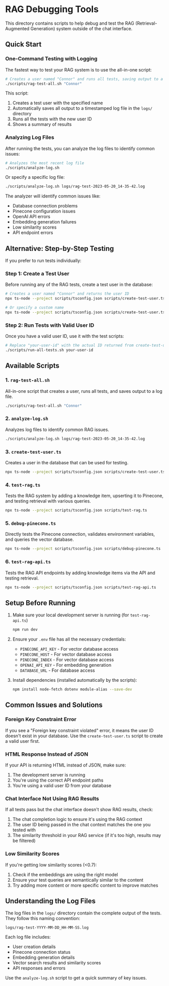 # RAG Debugging Tools

This directory contains scripts to help debug and test the RAG (Retrieval-Augmented Generation) system outside of the chat interface.

## Quick Start

### One-Command Testing with Logging

The fastest way to test your RAG system is to use the all-in-one script:

```bash
# Creates a user named "Connor" and runs all tests, saving output to a log file
./scripts/rag-test-all.sh "Connor"
```

This script:
1. Creates a test user with the specified name
2. Automatically saves all output to a timestamped log file in the `logs/` directory
3. Runs all the tests with the new user ID
4. Shows a summary of results

### Analyzing Log Files

After running the tests, you can analyze the log files to identify common issues:

```bash
# Analyzes the most recent log file
./scripts/analyze-log.sh 
```

Or specify a specific log file:

```bash
./scripts/analyze-log.sh logs/rag-test-2023-05-20_14-35-42.log
```

The analyzer will identify common issues like:
- Database connection problems
- Pinecone configuration issues
- OpenAI API errors
- Embedding generation failures
- Low similarity scores
- API endpoint errors

## Alternative: Step-by-Step Testing

If you prefer to run tests individually:

### Step 1: Create a Test User

Before running any of the RAG tests, create a test user in the database:

```bash
# Creates a user named "Connor" and returns the user ID
npx ts-node --project scripts/tsconfig.json scripts/create-test-user.ts 

# Or specify a custom name
npx ts-node --project scripts/tsconfig.json scripts/create-test-user.ts "Your Name"
```

### Step 2: Run Tests with Valid User ID

Once you have a valid user ID, use it with the test scripts:

```bash
# Replace "your-user-id" with the actual ID returned from create-test-user.ts
./scripts/run-all-tests.sh your-user-id
```

## Available Scripts

### 1. `rag-test-all.sh`

All-in-one script that creates a user, runs all tests, and saves output to a log file.

```bash
./scripts/rag-test-all.sh "Connor"
```

### 2. `analyze-log.sh`

Analyzes log files to identify common RAG issues.

```bash
./scripts/analyze-log.sh logs/rag-test-2023-05-20_14-35-42.log
```

### 3. `create-test-user.ts`

Creates a user in the database that can be used for testing.

```bash
npx ts-node --project scripts/tsconfig.json scripts/create-test-user.ts
```

### 4. `test-rag.ts`

Tests the RAG system by adding a knowledge item, upserting it to Pinecone, and testing retrieval with various queries.

```bash
npx ts-node --project scripts/tsconfig.json scripts/test-rag.ts
```

### 5. `debug-pinecone.ts`

Directly tests the Pinecone connection, validates environment variables, and queries the vector database.

```bash
npx ts-node --project scripts/tsconfig.json scripts/debug-pinecone.ts
```

### 6. `test-rag-api.ts`

Tests the RAG API endpoints by adding knowledge items via the API and testing retrieval.

```bash
npx ts-node --project scripts/tsconfig.json scripts/test-rag-api.ts
```

## Setup Before Running

1. Make sure your local development server is running (for `test-rag-api.ts`)
   ```bash
   npm run dev
   ```

2. Ensure your `.env` file has all the necessary credentials:
   - `PINECONE_API_KEY` - For vector database access
   - `PINECONE_HOST` - For vector database access
   - `PINECONE_INDEX` - For vector database access
   - `OPENAI_API_KEY` - For embedding generation
   - `DATABASE_URL` - For database access

3. Install dependencies (installed automatically by the scripts):
   ```bash
   npm install node-fetch dotenv module-alias --save-dev
   ```

## Common Issues and Solutions

### Foreign Key Constraint Error

If you see a "Foreign key constraint violated" error, it means the user ID doesn't exist in your database. Use the `create-test-user.ts` script to create a valid user first.

### HTML Response Instead of JSON

If your API is returning HTML instead of JSON, make sure:
1. The development server is running
2. You're using the correct API endpoint paths
3. You're using a valid user ID from your database

### Chat Interface Not Using RAG Results

If all tests pass but the chat interface doesn't show RAG results, check:
1. The chat completion logic to ensure it's using the RAG context
2. The user ID being passed in the chat context matches the one you tested with
3. The similarity threshold in your RAG service (if it's too high, results may be filtered)

### Low Similarity Scores

If you're getting low similarity scores (<0.7):
1. Check if the embeddings are using the right model
2. Ensure your test queries are semantically similar to the content
3. Try adding more content or more specific content to improve matches

## Understanding the Log Files

The log files in the `logs/` directory contain the complete output of the tests. They follow this naming convention:

```
logs/rag-test-YYYY-MM-DD_HH-MM-SS.log
```

Each log file includes:
- User creation details
- Pinecone connection status
- Embedding generation details
- Vector search results and similarity scores
- API responses and errors

Use the `analyze-log.sh` script to get a quick summary of key issues. 